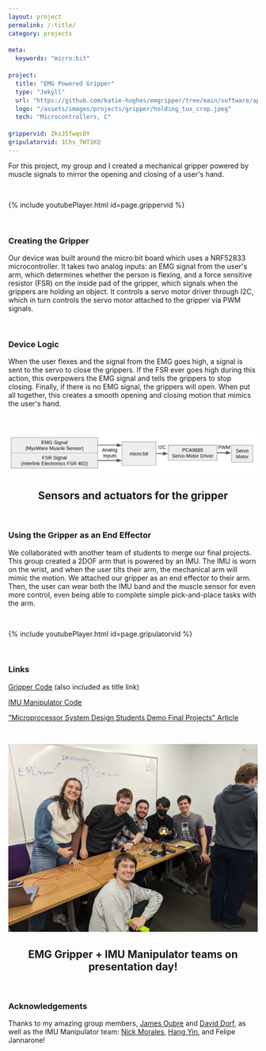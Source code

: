 ```yaml
---
layout: project
permalink: /:title/
category: projects

meta:
  keywords: "micro:bit"

project:
  title: "EMG Powered Gripper"
  type: "Jekyll"
  url: "https://github.com/katie-hughes/emgripper/tree/main/software/apps/gripper"
  logo: "/assets/images/projects/gripper/holding_tux_crop.jpeg"
  tech: "Microcontrollers, C"

grippervid: ZksJ5fwqcOY
gripulatorvid: 1Chs_TWT1KQ
---
```



<p>For this project, my group and I created a mechanical gripper powered by muscle signals to mirror the opening and closing of a user's hand.</p> 

<br>

{% include youtubePlayer.html id=page.grippervid %}

<br>

### Creating the Gripper

Our device was built around the micro:bit board which uses a NRF52833 microcontroller. It takes two analog inputs: an EMG signal from the user's arm, which determines whether the person is flexing, and a force sensitive resistor (FSR) on the inside pad of the gripper, which signals when the grippers are  holding an object. It controls a servo motor driver through I2C, which in turn controls the servo motor attached to the gripper via PWM signals. 

<br>

### Device Logic

When the user flexes and the signal from the EMG goes high, a signal is sent to the servo to close the grippers. If the FSR ever goes high during this action, this overpowers the EMG signal and tells the grippers to stop closing. Finally, if there is no EMG signal, the grippers will open. When put all together, this creates a smooth opening and closing motion that mimics the user's hand.

<br>

![Description](/assets/images/projects/gripper/GripperDiagram.png)
<center><h2>Sensors and actuators for the gripper</h2></center>

<br>

### Using the Gripper as an End Effector

<p>We collaborated with another team of students to merge our final projects. This group created a 2DOF arm that is powered by an IMU. The IMU is worn on the wrist, and when the user tilts their arm, the mechanical arm will mimic the motion. We attached our gripper as an end effector to their arm. Then, the user can wear both the IMU band and the muscle sensor for even more control, even being able to complete simple pick-and-place tasks with the arm. </p>

<br>

{% include youtubePlayer.html id=page.gripulatorvid %}

<br>

### Links
<a href="https://github.com/katie-hughes/emgripper/tree/main/software/apps/gripper" target="_blank"><u>Gripper Code</u></a> (also included as title link)


<a href="https://github.com/hang-yin/IMUnipulator" target="_blank"><u>IMU Manipulator Code</u></a>

<a href="https://www.mccormick.northwestern.edu/computer-science/news-events/news/articles/2022/microprocessor-system-design-students-demo-final-projects.html" target="_blank"><u>"Microprocessor System Design Students Demo Final Projects" Article</u></a>

<br>

![Description](/assets/images/projects/gripper/group2.jpg)
<center><h2>EMG Gripper + IMU Manipulator teams on presentation day!</h2></center>

<br>



### Acknowledgements
Thanks to my amazing group members, <a href="https://oubrejames.github.io/" target="_blank"><u>James Oubre</u></a> and <a href="https://www.daviddorf.com/" target="_blank"><u>David Dorf</u></a>, as well as the IMU Manipulator team: <a href="https://ngmor.github.io/" target="_blank"><u>Nick Morales</u></a>, <a href="https://hang-yin.github.io/portfolio/" target="_blank"><u>Hang Yin</u></a>, and Felipe Jannarone!

<br><br>

